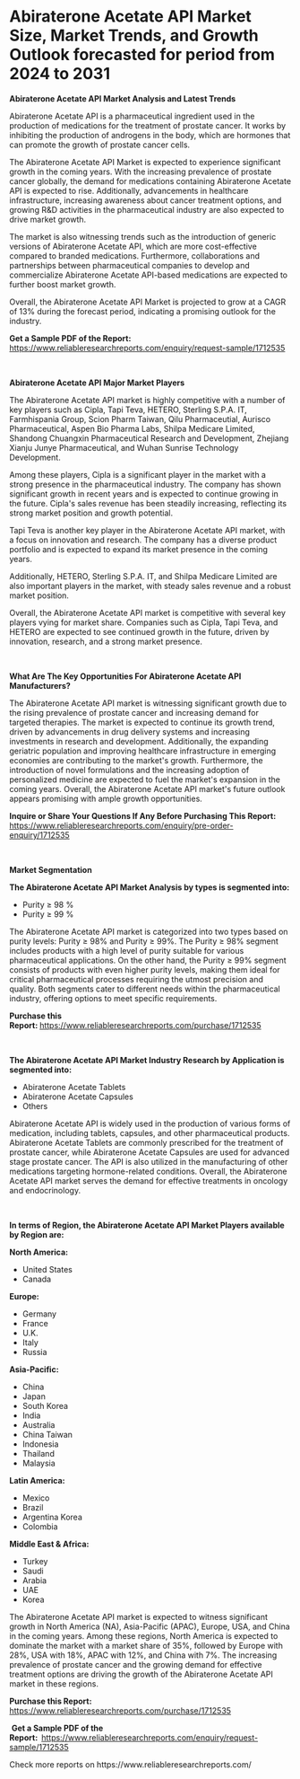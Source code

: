 <p><h1>Abiraterone Acetate API Market Size, Market Trends, and Growth Outlook forecasted for period from 2024 to 2031</h1></p><p><strong>Abiraterone Acetate API Market Analysis and Latest Trends</strong></p>
<p><p>Abiraterone Acetate API is a pharmaceutical ingredient used in the production of medications for the treatment of prostate cancer. It works by inhibiting the production of androgens in the body, which are hormones that can promote the growth of prostate cancer cells.</p><p>The Abiraterone Acetate API Market is expected to experience significant growth in the coming years. With the increasing prevalence of prostate cancer globally, the demand for medications containing Abiraterone Acetate API is expected to rise. Additionally, advancements in healthcare infrastructure, increasing awareness about cancer treatment options, and growing R&D activities in the pharmaceutical industry are also expected to drive market growth.</p><p>The market is also witnessing trends such as the introduction of generic versions of Abiraterone Acetate API, which are more cost-effective compared to branded medications. Furthermore, collaborations and partnerships between pharmaceutical companies to develop and commercialize Abiraterone Acetate API-based medications are expected to further boost market growth.</p><p>Overall, the Abiraterone Acetate API Market is projected to grow at a CAGR of 13% during the forecast period, indicating a promising outlook for the industry.</p></p>
<p><strong>Get a Sample PDF of the Report:&nbsp;</strong> <a href="https://www.reliableresearchreports.com/enquiry/request-sample/1712535">https://www.reliableresearchreports.com/enquiry/request-sample/1712535</a></p>
<p>&nbsp;</p>
<p><strong>Abiraterone Acetate API Major Market Players</strong></p>
<p><p>The Abiraterone Acetate API market is highly competitive with a number of key players such as Cipla, Tapi Teva, HETERO, Sterling S.P.A. IT, Farmhispania Group, Scion Pharm Taiwan, Qilu Pharmaceutial, Aurisco Pharmaceutical, Aspen Bio Pharma Labs, Shilpa Medicare Limited, Shandong Chuangxin Pharmaceutical Research and Development, Zhejiang Xianju Junye Pharmaceutical, and Wuhan Sunrise Technology Development.</p><p>Among these players, Cipla is a significant player in the market with a strong presence in the pharmaceutical industry. The company has shown significant growth in recent years and is expected to continue growing in the future. Cipla's sales revenue has been steadily increasing, reflecting its strong market position and growth potential.</p><p>Tapi Teva is another key player in the Abiraterone Acetate API market, with a focus on innovation and research. The company has a diverse product portfolio and is expected to expand its market presence in the coming years.</p><p>Additionally, HETERO, Sterling S.P.A. IT, and Shilpa Medicare Limited are also important players in the market, with steady sales revenue and a robust market position.</p><p>Overall, the Abiraterone Acetate API market is competitive with several key players vying for market share. Companies such as Cipla, Tapi Teva, and HETERO are expected to see continued growth in the future, driven by innovation, research, and a strong market presence.</p></p>
<p>&nbsp;</p>
<p><strong>What Are The Key Opportunities For Abiraterone Acetate API Manufacturers?</strong></p>
<p><p>The Abiraterone Acetate API market is witnessing significant growth due to the rising prevalence of prostate cancer and increasing demand for targeted therapies. The market is expected to continue its growth trend, driven by advancements in drug delivery systems and increasing investments in research and development. Additionally, the expanding geriatric population and improving healthcare infrastructure in emerging economies are contributing to the market's growth. Furthermore, the introduction of novel formulations and the increasing adoption of personalized medicine are expected to fuel the market's expansion in the coming years. Overall, the Abiraterone Acetate API market's future outlook appears promising with ample growth opportunities.</p></p>
<p><strong>Inquire or Share Your Questions If Any Before Purchasing This Report:</strong> <a href="https://www.reliableresearchreports.com/enquiry/pre-order-enquiry/1712535">https://www.reliableresearchreports.com/enquiry/pre-order-enquiry/1712535</a></p>
<p>&nbsp;</p>
<p><strong>Market Segmentation</strong></p>
<p><strong>The Abiraterone Acetate API Market Analysis by types is segmented into:</strong></p>
<p><ul><li>Purity ≥ 98 %</li><li>Purity ≥ 99 %</li></ul></p>
<p><p>The Abiraterone Acetate API market is categorized into two types based on purity levels: Purity ≥ 98% and Purity ≥ 99%. The Purity ≥ 98% segment includes products with a high level of purity suitable for various pharmaceutical applications. On the other hand, the Purity ≥ 99% segment consists of products with even higher purity levels, making them ideal for critical pharmaceutical processes requiring the utmost precision and quality. Both segments cater to different needs within the pharmaceutical industry, offering options to meet specific requirements.</p></p>
<p><strong>Purchase this Report:&nbsp;</strong><a href="https://www.reliableresearchreports.com/purchase/1712535">https://www.reliableresearchreports.com/purchase/1712535</a></p>
<p>&nbsp;</p>
<p><strong>The Abiraterone Acetate API Market Industry Research by Application is segmented into:</strong></p>
<p><ul><li>Abiraterone Acetate Tablets</li><li>Abiraterone Acetate Capsules</li><li>Others</li></ul></p>
<p><p>Abiraterone Acetate API is widely used in the production of various forms of medication, including tablets, capsules, and other pharmaceutical products. Abiraterone Acetate Tablets are commonly prescribed for the treatment of prostate cancer, while Abiraterone Acetate Capsules are used for advanced stage prostate cancer. The API is also utilized in the manufacturing of other medications targeting hormone-related conditions. Overall, the Abiraterone Acetate API market serves the demand for effective treatments in oncology and endocrinology.</p></p>
<p>&nbsp;</p>
<p><strong>In terms of Region, the Abiraterone Acetate API Market Players available by Region are:</strong></p>
<p>
    <p> <strong> North America: </strong>
        <ul>
            <li>United States</li>
            <li>Canada</li>
        </ul>
        </p> 
    <p> <strong> Europe: </strong>
        <ul>
            <li>Germany</li>
            <li>France</li>
            <li>U.K.</li>
            <li>Italy</li>
            <li>Russia</li>
        </ul>
        </p> 
    <p> <strong> Asia-Pacific: </strong>
        <ul>
            <li>China</li>
            <li>Japan</li>
            <li>South Korea</li>
            <li>India</li>
            <li>Australia</li>
            <li>China Taiwan</li>
            <li>Indonesia</li>
            <li>Thailand</li>
            <li>Malaysia</li>
        </ul>
        </p> 
    <p> <strong> Latin America: </strong>
        <ul>
            <li>Mexico</li>
            <li>Brazil</li>
            <li>Argentina Korea</li>
            <li>Colombia</li>
        </ul>
        </p> 
    <p> <strong> Middle East & Africa: </strong>
        <ul>
            <li>Turkey</li>
            <li>Saudi</li>
            <li>Arabia</li>
            <li>UAE</li>
            <li>Korea</li>
        </ul>
    </p>
    </p>
<p><p>The Abiraterone Acetate API market is expected to witness significant growth in North America (NA), Asia-Pacific (APAC), Europe, USA, and China in the coming years. Among these regions, North America is expected to dominate the market with a market share of 35%, followed by Europe with 28%, USA with 18%, APAC with 12%, and China with 7%. The increasing prevalence of prostate cancer and the growing demand for effective treatment options are driving the growth of the Abiraterone Acetate API market in these regions.</p></p>
<p><strong>Purchase this Report: </strong><a href="https://www.reliableresearchreports.com/purchase/1712535">https://www.reliableresearchreports.com/purchase/1712535</a></p>
<p>&nbsp;<strong>Get a Sample PDF of the Report:&nbsp;&nbsp;</strong><a href="https://www.reliableresearchreports.com/enquiry/request-sample/1712535">https://www.reliableresearchreports.com/enquiry/request-sample/1712535</a></p>
<p><strong></strong></p>
<p>Check more reports on https://www.reliableresearchreports.com/</p>